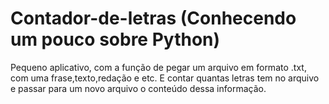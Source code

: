 # Contador-de-letras (Conhecendo um pouco sobre Python)

Pequeno aplicativo, com a função de pegar um arquivo em formato .txt, com uma frase,texto,redação e etc. E contar quantas letras tem no arquivo e passar para um novo arquivo o conteúdo dessa informação.

